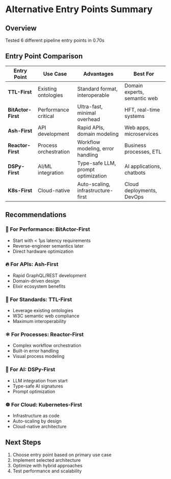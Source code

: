 # Alternative Entry Points Summary

## Overview
Tested 6 different pipeline entry points in 0.70s

## Entry Point Comparison

| Entry Point | Use Case | Advantages | Best For |
|-------------|----------|------------|----------|
| **TTL-First** | Existing ontologies | Standard format, interoperable | Domain experts, semantic web |
| **BitActor-First** | Performance critical | Ultra-fast, minimal overhead | HFT, real-time systems |
| **Ash-First** | API development | Rapid APIs, domain modeling | Web apps, microservices |
| **Reactor-First** | Process orchestration | Workflow modeling, error handling | Business processes, ETL |
| **DSPy-First** | AI/ML integration | Type-safe LLM, prompt optimization | AI applications, chatbots |
| **K8s-First** | Cloud-native | Auto-scaling, infrastructure-first | Cloud deployments, DevOps |

## Recommendations

### 🚀 For Performance: BitActor-First
- Start with < 1μs latency requirements
- Reverse-engineer semantics later
- Direct hardware optimization

### 🔥 For APIs: Ash-First  
- Rapid GraphQL/REST development
- Domain-driven design
- Elixir ecosystem benefits

### 🐢 For Standards: TTL-First
- Leverage existing ontologies
- W3C semantic web compliance
- Maximum interoperability

### ⚛️ For Processes: Reactor-First
- Complex workflow orchestration
- Built-in error handling
- Visual process modeling

### 📝 For AI: DSPy-First
- LLM integration from start
- Type-safe AI signatures
- Prompt optimization

### ☸️ For Cloud: Kubernetes-First
- Infrastructure as code
- Auto-scaling by design
- Cloud-native architecture

## Next Steps
1. Choose entry point based on primary use case
2. Implement selected architecture
3. Optimize with hybrid approaches
4. Test performance and scalability
